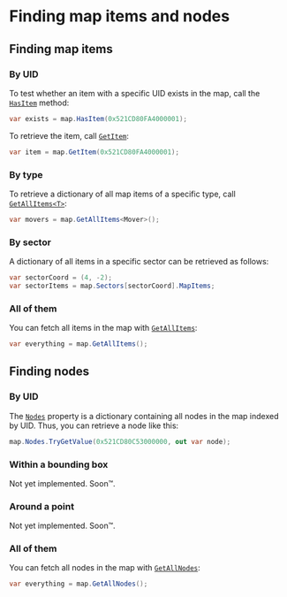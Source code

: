 # Finding map items and nodes

## Finding map items

### By UID
To test whether an item with a specific UID exists in the map, call the [`HasItem`](xref:TruckLib.ScsMap.Map.HasItem*) method:

```cs
var exists = map.HasItem(0x521CD80FA4000001);
```

To retrieve the item, call [`GetItem`](xref:TruckLib.ScsMap.Map.GetItem*):

```cs
var item = map.GetItem(0x521CD80FA4000001);
```

### By type
To retrieve a dictionary of all map items of a specific type, call [`GetAllItems<T>`](xref:TruckLib.ScsMap.Map.GetAllItems``1):

```cs
var movers = map.GetAllItems<Mover>();
```

### By sector
A dictionary of all items in a specific sector can be retrieved as follows:

```cs
var sectorCoord = (4, -2);
var sectorItems = map.Sectors[sectorCoord].MapItems;
```

### All of them
You can fetch all items in the map with [`GetAllItems`](xref:TruckLib.ScsMap.Map.GetAllItems):

```cs
var everything = map.GetAllItems();
```

## Finding nodes

### By UID
The [`Nodes`](xref:TruckLib.ScsMap.Map.Nodes) property is a dictionary containing all nodes in the map indexed by UID. Thus, you can retrieve a node like this:

```cs
map.Nodes.TryGetValue(0x521CD80C53000000, out var node);
```

### Within a bounding box

Not yet implemented. Soon™.

### Around a point

Not yet implemented. Soon™.

### All of them
You can fetch all nodes in the map with [`GetAllNodes`](xref:TruckLib.ScsMap.Map.GetAllNodes):

```cs
var everything = map.GetAllNodes();
```
